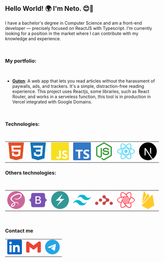 ## Hello World! 🌍 I'm Neto. 😊👋

I have a bachelor's degree in Computer Science and am a front-end developer — precisely focused on
ReactJS with Typescript. I'm currently looking for a position in the market where I can contribute
with my knowledge and experience.

<br>

### **My portfolio:**

<br>

- [**Guten**](https://guten.app/): A web app that lets you read articles without the harassment of
  paywalls, ads, and trackers. It's a simple, distraction-free reading experience. This project uses
  Reactjs, some libraries, such as React Router, and works in a serveless function, this tool is in
  production in Vercel integrated with Google Domains.

<br>

<style>
    th {
        display: none;
    }

</style>

### **Technologies:**

<br>

<table> 
<tr>
    <td><img alt="HTML 5" title="HTML 5" src="./icons/html.svg"/></td>
    <td><img alt="CSS 3" title="CSS 3" src="./icons/css.svg"/></td>
    <td><img alt="JavaScript" title="JavaScript" src="./icons/javascript.svg"/></td>
    <td><img alt="Typescript" title="Typescript" src="./icons/typescript.svg"/></td>
    <td><img alt="NodeJS" title="NodeJS" src="./icons/nodejs/nodejs.svg"/></td>
    <td><img alt="React JS" title="React JS" src="./icons/react.svg"/></td>
    <td><img alt="NextJS" title="NextJS" src="./icons/others/nextjs.svg">

</tr>
</table>

### **Others technologies:**

<br>

<table>
<tr>
    <td><img alt="SASS" title="SAAS" src="./icons/cssFrameworks/sass.svg"/></td>
    <td><img alt="Bootstrap" title="Bootstrap" src="./icons/cssFrameworks/bootstrap.svg"/></td>
    <td><img alt="Chakra UI" title="Chakra UI" src="./icons/cssFrameworks/chakraui.svg">
    <td><img alt="Tailwind CSS" title="Tailwind CSS" src="./icons/cssFrameworks/tailwindcss.svg">
    <td><img alt="React Router" title="React Router" src="./icons/reactLibs/reactrouter.svg">
    <td><img alt="TanStack Query" title="TanStack Query" src="./icons/reactLibs/reactquery.svg">
    <td><img alt="Firebase" title="Firebase" src="./icons/others/firebase.svg">
    </td>

</tr>
</table>
<br>

### **Contact me**

<table>
<tr>
    <td>
    <a title="Find me on LinkedIn." href="https://www.linkedin.com/in/ssneto/" target="_blank">
    <img src="./icons/contact/linkedin.svg">
    </a>
    </td>   
    <td>
    <a  title="You can mail me." href="mailto:ssneto88@gmail.com?subject=Vim%20pelo%20Github!" target="_blank">
    <img src="./icons/contact/gmail.svg">
    </a>
    </td>
    <td>
    <a title="I'm on telegram too."  href="https://telegram.me/oinconquistado" target="_blank">
    <img src="./icons/contact/telegram.svg">
    </a>
    </td>

</tr>
</table>

